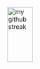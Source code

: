 <a href="#"><img width="34%" height="125px" src="https://nirzak-streak-stats.vercel.app/?user=dheanka73&hide_border=false&theme=algolia" alt="my github streak" /></a>
